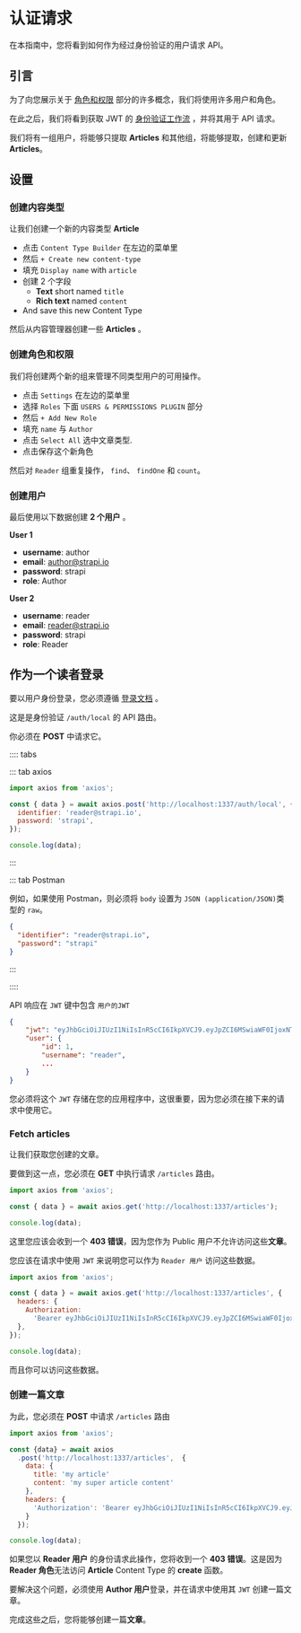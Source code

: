 # 认证请求

在本指南中，您将看到如何作为经过身份验证的用户请求 API。

## 引言

为了向您展示关于 [角色和权限](/developer-docs/latest/development/plugins/users-permissions.md) 部分的许多概念，我们将使用许多用户和角色。

在此之后，我们将看到获取 JWT 的 [身份验证工作流](/developer-docs/latest/development/plugins/users-permissions.md#authentication) ，并将其用于 API 请求。

我们将有一组用户，将能够只提取 **Articles** 和其他组，将能够提取，创建和更新 **Articles**。

## 设置

### 创建内容类型

让我们创建一个新的内容类型 **Article**

- 点击 `Content Type Builder` 在左边的菜单里
- 然后 `+ Create new content-type`
- 填充 `Display name` with `article`
- 创建 2 个字段
  - **Text** short named `title`
  - **Rich text** named `content`
- And save this new Content Type

然后从内容管理器创建一些 **Articles** 。

### 创建角色和权限

我们将创建两个新的组来管理不同类型用户的可用操作。

- 点击 `Settings` 在左边的菜单里
- 选择 `Roles` 下面 `USERS & PERMISSIONS PLUGIN` 部分
- 然后 `+ Add New Role`
- 填充 `name` 与 `Author`
- 点击 `Select All` 选中文章类型.
- 点击保存这个新角色

然后对 `Reader` 组重复操作， `find`、 `findOne` 和 `count`。

### 创建用户

最后使用以下数据创建 **2 个用户** 。

**User 1**

- **username**: author
- **email**: author@strapi.io
- **password**: strapi
- **role**: Author

**User 2**

- **username**: reader
- **email**: reader@strapi.io
- **password**: strapi
- **role**: Reader

## 作为一个读者登录

要以用户身份登录，您必须遵循 [登录文档](/developer-docs/latest/development/plugins/users-permissions.md#login) 。

这是是身份验证 `/auth/local` 的 API 路由。

你必须在 **POST** 中请求它。

:::: tabs

::: tab axios

```js
import axios from 'axios';

const { data } = await axios.post('http://localhost:1337/auth/local', {
  identifier: 'reader@strapi.io',
  password: 'strapi',
});

console.log(data);
```

:::

::: tab Postman

例如，如果使用 Postman，则必须将 `body` 设置为 `JSON (application/JSON)`类型的 `raw`。

```json
{
  "identifier": "reader@strapi.io",
  "password": "strapi"
}
```

:::

::::

API 响应在 `JWT` 键中包含 `用户的JWT`

```json
{
    "jwt": "eyJhbGciOiJIUzI1NiIsInR5cCI6IkpXVCJ9.eyJpZCI6MSwiaWF0IjoxNTc2OTM4MTUwLCJleHAiOjE1Nzk1MzAxNTB9.UgsjjXkAZ-anD257BF7y1hbjuY3ogNceKfTAQtzDEsU",
    "user": {
        "id": 1,
        "username": "reader",
        ...
    }
}
```

您必须将这个 `JWT` 存储在您的应用程序中，这很重要，因为您必须在接下来的请求中使用它。

### Fetch articles

让我们获取您创建的文章。

要做到这一点，您必须在 **GET** 中执行请求 `/articles` 路由。

```js
import axios from 'axios';

const { data } = await axios.get('http://localhost:1337/articles');

console.log(data);
```

这里您应该会收到一个 **403 错误**，因为您作为 Public 用户不允许访问这些**文章**。

您应该在请求中使用 `JWT` 来说明您可以作为 `Reader 用户` 访问这些数据。

```js
import axios from 'axios';

const { data } = await axios.get('http://localhost:1337/articles', {
  headers: {
    Authorization:
      'Bearer eyJhbGciOiJIUzI1NiIsInR5cCI6IkpXVCJ9.eyJpZCI6MSwiaWF0IjoxNTc2OTM4MTUwLCJleHAiOjE1Nzk1MzAxNTB9.UgsjjXkAZ-anD257BF7y1hbjuY3ogNceKfTAQtzDEsU',
  },
});

console.log(data);
```

而且你可以访问这些数据。

### 创建一篇文章

为此，您必须在 **POST** 中请求 `/articles` 路由

```js
import axios from 'axios';

const {data} = await axios
  .post('http://localhost:1337/articles',  {
    data: {
      title: 'my article'
      content: 'my super article content'
    },
    headers: {
      'Authorization': 'Bearer eyJhbGciOiJIUzI1NiIsInR5cCI6IkpXVCJ9.eyJpZCI6MSwiaWF0IjoxNTc2OTM4MTUwLCJleHAiOjE1Nzk1MzAxNTB9.UgsjjXkAZ-anD257BF7y1hbjuY3ogNceKfTAQtzDEsU'
    }
  });

console.log(data);
```

如果您以 **Reader 用户** 的身份请求此操作，您将收到一个 **403 错误**。这是因为 **Reader 角色**无法访问 **Article** Content Type 的 **create** 函数。

要解决这个问题，必须使用 **Author 用户**登录，并在请求中使用其 `JWT` 创建一篇文章。

完成这些之后，您将能够创建一篇**文章**。
